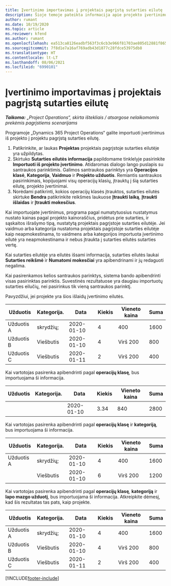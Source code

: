 ```yaml
---
title: Įvertinimo importavimas į projektais pagrįstą sutarties eilutę
description: Šioje temoje pateikta informacija apie projekto įvertinimų importavimą į sutarties eilutę.
author: rumant
ms.date: 10/19/2020
ms.topic: article
ms.reviewer: kfend
ms.author: rumant
ms.openlocfilehash: ea513ca8126eadbf563f3c6cb3e966f81703ae805d12881f865cdc1dd77e191d
ms.sourcegitcommit: 7f8d1e7a16af769adb43d1877c28fdce53975db8
ms.translationtype: HT
ms.contentlocale: lt-LT
ms.lasthandoff: 08/06/2021
ms.locfileid: "6990101"
---
```

# <a name="import-an-estimate-to-a-project-based-contract-line"></a>Įvertinimo importavimas į projektais pagrįstą sutarties eilutę

_**Taikoma:** „Project Operations“, skirta ištekliais / atsargose nelaikomomis prekėmis pagrįstiems scenarijams_

Programoje „Dynamics 365 Project Operations“ galite importuoti įvertinimus iš projekto į projektu pagrįstą sutarties eilutę.

1. Patikrinkite, ar laukas **Projektas** projektais pagrįstoje sutarties eilutėje yra užpildytas.
2. Skirtuko **Sutarties eilutės informacija** papildomame tinklelyje pasirinkite **Importuoti iš projekto įvertinimo**. Atidaromas dialogo lango puslapis su santraukos parinktimis. Galimos santraukos parinktys yra **Operacijos klasė**, **Kategorija**, **Vaidmuo** ir **Projekto užduotis**. Remiantis santraukos pasirinkimais, kopijuojami visų operacijų klasių, įtrauktų į šią sutarties eilutę, projekto įvertinimai. 
3. Norėdami patikrinti, kokios operacijų klasės įtrauktos, sutarties eilutės skirtuke **Bendra** patikrinkite reikšmes laukuose **Įtraukti laiką**, **Įtraukti išlaidas** ir **Įtraukti mokesčius**.

Kai importuojate įvertinimus, programa pagal numatytuosius nustatymus nustato kainas pagal projekto kainoraščius, pridėtus prie sutarties, ir sąskaitos išrašymo tipą, nustatytą projektais pagrįstoje sutarties eilutėje. Jei vaidmuo arba kategorija nustatoma projektais pagrįstoje sutarties eilutėje kaip neapmokestinama, to vaidmens arba kategorijos importuota įvertinimo eilutė yra neapmokestinama ir nebus įtraukta į sutarties eilutės sutarties vertę.

Kai sutarties eilutėje yra eilutės išsami informacija, sutarties eilutės laukai **Sutarties reikšmė** ir **Numatomi mokesčiai** yra apibendrinami ir jų redaguoti negalima.

Kai pasirenkamos kelios santraukos parinktys, sistema bando apibendrinti visas pasirinktas parinktis. Suvestinės rezultatuose yra daugiau importuotų sutarties eilučių, nei pasirinkus tik vieną santraukos parinktį.

Pavyzdžiui, jei projekte yra šios išlaidų įvertinimo eilutės.

| Užduotis | Kategorija. | Data | Kiekis | Vieneto kaina | Suma |
| --- | --- | --- | --- | --- | --- |
| Užduotis A | skrydžių; | 2020-01-10 | 4 | 400 | 1600 |
| Užduotis B | Viešbutis | 2020-01-10 | 4 | Virš 200 | 800 |
| Užduotis C | Viešbutis | 2020-01-11 | 2 | Virš 200 | 400 |

Kai vartotojas pasirenka apibendrinti pagal **operacijų klasę**, bus importuojama ši informacija.

| Užduotis | Kategorija. | Data | Kiekis | Vieneto kaina | Suma |
| --- | --- | --- | --- | --- | --- |
| &nbsp;  | &nbsp;  | 2020-01-10 | 3.34 | 840 | 2800 |

Kai vartotojas pasirenka apibendrinti pagal **operacijų klasę** ir **kategoriją**, bus importuojama ši informacija.

| Užduotis | Kategorija. | Data | Kiekis | Vieneto kaina | Suma |
| --- | --- | --- | --- | --- | --- |
| Užduotis A | skrydžių; | 2020-01-10 | 4 | 400 | 1600 |
| &nbsp;  | Viešbutis | 2020-01-10 | 6 | Virš 200 | 1200 |

Kai vartotojas pasirenka apibendrinti pagal **operacijų klasę**, **kategoriją** ir **lapo mazgo užduotį**, bus importuojama ši informacija. Atkreipkite dėmesį, kad šis rezultatas tas pats, kaip projekte.

| Užduotis | Kategorija. | Data | Kiekis | Vieneto kaina | Suma |
| --- | --- | --- | --- | --- | --- |
| Užduotis A | skrydžių; | 2020-01-10 | 4 | 400 | 1600 |
| Užduotis B | Viešbutis | 2020-01-10 | 4 | Virš 200 | 800 |
| Užduotis C | Viešbutis | 2020-01-11 | 2 | Virš 200 | 400 |


[!INCLUDE[footer-include](../includes/footer-banner.md)]
